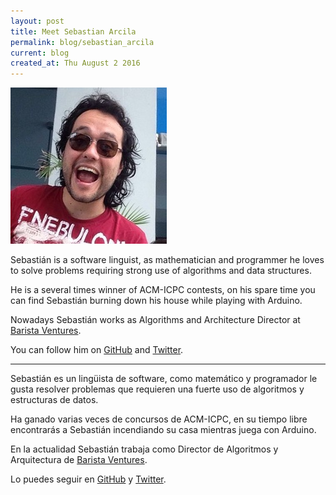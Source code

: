 ```yaml
---
layout: post
title: Meet Sebastian Arcila
permalink: blog/sebastian_arcila
current: blog
created_at: Thu August 2 2016
---
```


![Sebastian Arcila](/img/speakers/sebastian.jpg)

Sebastián is a software linguist, as mathematician and programmer he loves to solve problems requiring strong use of algorithms and data structures.

He is a several times winner of ACM-ICPC contests, on his spare time you can find Sebastián burning down his house while playing with Arduino.

Nowadays Sebastián works as Algorithms and Architecture Director at [Barista Ventures](http://barista-v.com/).

You can follow him on [GitHub][GH] and [Twitter][TW].


* * *

Sebastián es un lingüista de software, como matemático y programador le gusta resolver problemas que requieren una fuerte uso de algoritmos y estructuras de datos.

Ha ganado varias veces de concursos de ACM-ICPC, en su tiempo libre encontrarás a Sebastián incendiando su casa mientras juega con Arduino.

En la actualidad Sebastián trabaja como Director de Algoritmos y Arquitectura de [Barista Ventures](http://barista-v.com/).

Lo puedes seguir en [GitHub][GH] y [Twitter][TW].

[gh]: https://github.com/sarcilav
[tw]: https://twitter.com/sarcilav
